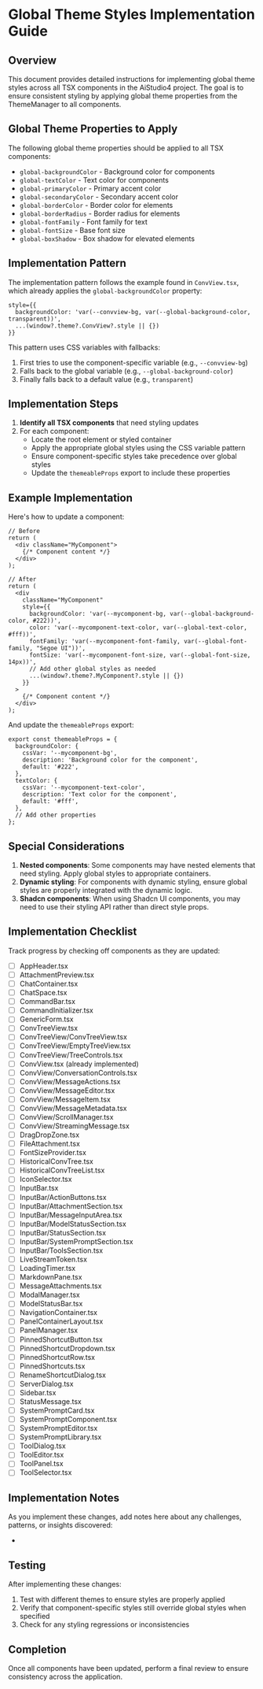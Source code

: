 ﻿# Global Theme Styles Implementation Guide

## Overview

This document provides detailed instructions for implementing global theme styles across all TSX components in the AiStudio4 project. The goal is to ensure consistent styling by applying global theme properties from the ThemeManager to all components.

## Global Theme Properties to Apply

The following global theme properties should be applied to all TSX components:

- `global-backgroundColor` - Background color for components
- `global-textColor` - Text color for components
- `global-primaryColor` - Primary accent color
- `global-secondaryColor` - Secondary accent color
- `global-borderColor` - Border color for elements
- `global-borderRadius` - Border radius for elements
- `global-fontFamily` - Font family for text
- `global-fontSize` - Base font size
- `global-boxShadow` - Box shadow for elevated elements

## Implementation Pattern

The implementation pattern follows the example found in `ConvView.tsx`, which already applies the `global-backgroundColor` property:

```tsx
style={{
  backgroundColor: 'var(--convview-bg, var(--global-background-color, transparent))',
  ...(window?.theme?.ConvView?.style || {})
}}
```

This pattern uses CSS variables with fallbacks:
1. First tries to use the component-specific variable (e.g., `--convview-bg`)
2. Falls back to the global variable (e.g., `--global-background-color`)
3. Finally falls back to a default value (e.g., `transparent`)

## Implementation Steps

1. **Identify all TSX components** that need styling updates
2. For each component:
   - Locate the root element or styled container
   - Apply the appropriate global styles using the CSS variable pattern
   - Ensure component-specific styles take precedence over global styles
   - Update the `themeableProps` export to include these properties

## Example Implementation

Here's how to update a component:

```tsx
// Before
return (
  <div className="MyComponent">
    {/* Component content */}
  </div>
);

// After
return (
  <div 
    className="MyComponent"
    style={{
      backgroundColor: 'var(--mycomponent-bg, var(--global-background-color, #222))',
      color: 'var(--mycomponent-text-color, var(--global-text-color, #fff))',
      fontFamily: 'var(--mycomponent-font-family, var(--global-font-family, "Segoe UI"))',
      fontSize: 'var(--mycomponent-font-size, var(--global-font-size, 14px))',
      // Add other global styles as needed
      ...(window?.theme?.MyComponent?.style || {})
    }}
  >
    {/* Component content */}
  </div>
);
```

And update the `themeableProps` export:

```tsx
export const themeableProps = {
  backgroundColor: {
    cssVar: '--mycomponent-bg',
    description: 'Background color for the component',
    default: '#222',
  },
  textColor: {
    cssVar: '--mycomponent-text-color',
    description: 'Text color for the component',
    default: '#fff',
  },
  // Add other properties
};
```

## Special Considerations

1. **Nested components**: Some components may have nested elements that need styling. Apply global styles to appropriate containers.
2. **Dynamic styling**: For components with dynamic styling, ensure global styles are properly integrated with the dynamic logic.
3. **Shadcn components**: When using Shadcn UI components, you may need to use their styling API rather than direct style props.

## Implementation Checklist

Track progress by checking off components as they are updated:

- [ ] AppHeader.tsx
- [ ] AttachmentPreview.tsx
- [ ] ChatContainer.tsx
- [ ] ChatSpace.tsx
- [ ] CommandBar.tsx
- [ ] CommandInitializer.tsx
- [ ] GenericForm.tsx
- [ ] ConvTreeView.tsx
- [ ] ConvTreeView/ConvTreeView.tsx
- [ ] ConvTreeView/EmptyTreeView.tsx
- [ ] ConvTreeView/TreeControls.tsx
- [ ] ConvView.tsx (already implemented)
- [ ] ConvView/ConversationControls.tsx
- [ ] ConvView/MessageActions.tsx
- [ ] ConvView/MessageEditor.tsx
- [ ] ConvView/MessageItem.tsx
- [ ] ConvView/MessageMetadata.tsx
- [ ] ConvView/ScrollManager.tsx
- [ ] ConvView/StreamingMessage.tsx
- [ ] DragDropZone.tsx
- [ ] FileAttachment.tsx
- [ ] FontSizeProvider.tsx
- [ ] HistoricalConvTree.tsx
- [ ] HistoricalConvTreeList.tsx
- [ ] IconSelector.tsx
- [ ] InputBar.tsx
- [ ] InputBar/ActionButtons.tsx
- [ ] InputBar/AttachmentSection.tsx
- [ ] InputBar/MessageInputArea.tsx
- [ ] InputBar/ModelStatusSection.tsx
- [ ] InputBar/StatusSection.tsx
- [ ] InputBar/SystemPromptSection.tsx
- [ ] InputBar/ToolsSection.tsx
- [ ] LiveStreamToken.tsx
- [ ] LoadingTimer.tsx
- [ ] MarkdownPane.tsx
- [ ] MessageAttachments.tsx
- [ ] ModalManager.tsx
- [ ] ModelStatusBar.tsx
- [ ] NavigationContainer.tsx
- [ ] PanelContainerLayout.tsx
- [ ] PanelManager.tsx
- [ ] PinnedShortcutButton.tsx
- [ ] PinnedShortcutDropdown.tsx
- [ ] PinnedShortcutRow.tsx
- [ ] PinnedShortcuts.tsx
- [ ] RenameShortcutDialog.tsx
- [ ] ServerDialog.tsx
- [ ] Sidebar.tsx
- [ ] StatusMessage.tsx
- [ ] SystemPromptCard.tsx
- [ ] SystemPromptComponent.tsx
- [ ] SystemPromptEditor.tsx
- [ ] SystemPromptLibrary.tsx
- [ ] ToolDialog.tsx
- [ ] ToolEditor.tsx
- [ ] ToolPanel.tsx
- [ ] ToolSelector.tsx

## Implementation Notes

As you implement these changes, add notes here about any challenges, patterns, or insights discovered:

- 

## Testing

After implementing these changes:

1. Test with different themes to ensure styles are properly applied
2. Verify that component-specific styles still override global styles when specified
3. Check for any styling regressions or inconsistencies

## Completion

Once all components have been updated, perform a final review to ensure consistency across the application.